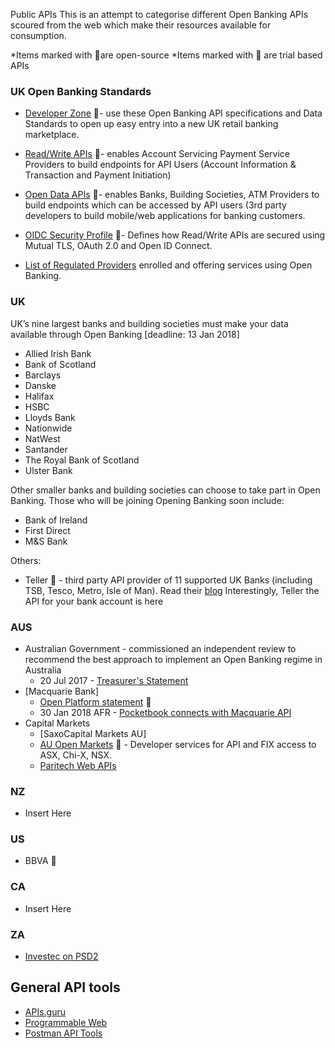 Public APIs
This is an attempt to categorise different Open Banking APIs scoured from the web which make their resources available for consumption.

*Items marked with 🙌are open-source
*Items marked with 💸 are trial based APIs


### UK Open Banking Standards
* [Developer Zone](https://openbanking.atlassian.net/wiki/spaces/DZ/overview) 🙌- use these Open Banking API specifications and Data Standards to open up easy entry into a new UK retail banking marketplace. 
* [Read/Write APIs](https://www.openbanking.org.uk/read-write-apis/) 🙌- enables Account Servicing Payment Service Providers to build endpoints for API Users (Account Information & Transaction and Payment Initiation)
* [Open Data APIs](https://www.openbanking.org.uk/open-data-apis/) 🙌- enables Banks, Building Societies, ATM Providers to build endpoints which can be accessed by API users (3rd party developers to build mobile/web applications for banking customers.
* [OIDC Security Profile](https://www.openbanking.org.uk/open-data-apis/) 🙌- Defines how Read/Write APIs are secured using Mutual TLS, OAuth 2.0 and Open ID Connect.

* [List of Regulated Providers](https://www.openbanking.org.uk/regulated-providers/page/2/) enrolled and offering services using Open Banking.

### UK
UK’s nine largest banks and building societies must make your data available through Open Banking [deadline: 13 Jan 2018] 
* Allied Irish Bank
* Bank of Scotland
* Barclays
* Danske
* Halifax
* HSBC
* Lloyds Bank
* Nationwide
* NatWest
* Santander
* The Royal Bank of Scotland
* Ulster Bank

Other smaller banks and building societies can choose to take part in Open Banking. Those who will be joining Opening Banking soon include:
* Bank of Ireland
* First Direct
* M&S Bank

Others: 
* Teller 💸 - third party API provider of 11 supported UK Banks (including TSB, Tesco, Metro, Isle of Man). Read their [blog](https://blog.teller.io/2017/06/12/the-api-for-your-bank-account-is-here.html)
Interestingly, Teller the API for your bank account is here 

### AUS
* Australian Government -  commissioned an independent review to recommend the best approach to implement an Open Banking regime in Australia 
  * 20 Jul 2017 - [Treasurer's Statement](http://sjm.ministers.treasury.gov.au/media-release/065-2017/)
* [Macquarie Bank]
  * [Open Platform statement](https://www.macquarie.com/au/business-banking/business-strategy/expertise/what-the-new-wave-of-technology-means-for-you/) 💸 
  * 30 Jan 2018 AFR - [Pocketbook connects with Macquarie API](http://www.afr.com/business/banking-and-finance/financial-services/pocketbook-connects-to-macquarie-via-api-20180130-h0qj9x)
* Capital Markets
  * [SaxoCapital Markets AU]
  * [AU Open Markets](https://www.openmarkets.com.au/services/developer-apis-and-fix-services/) 💸 - Developer services for API and FIX access to ASX, Chi-X, NSX. 
  * [Paritech Web APIs](http://www.paritech.com.au/products/)

### NZ
* Insert Here

### US
* BBVA 💸

### CA
* Insert Here

### ZA
* [Investec on PSD2](https://www.investec.com/en_za/welcome-to-investec/news-and-views/insights/technology/banking-revolution-psd2.html) 

## General API tools
- [APIs.guru](https://apis.guru/)
- [Programmable Web](https://www.programmableweb.com/apis/directory)
- [Postman API Tools](https://www.getpostman.com/docs/postman/postman_api/intro_api)
